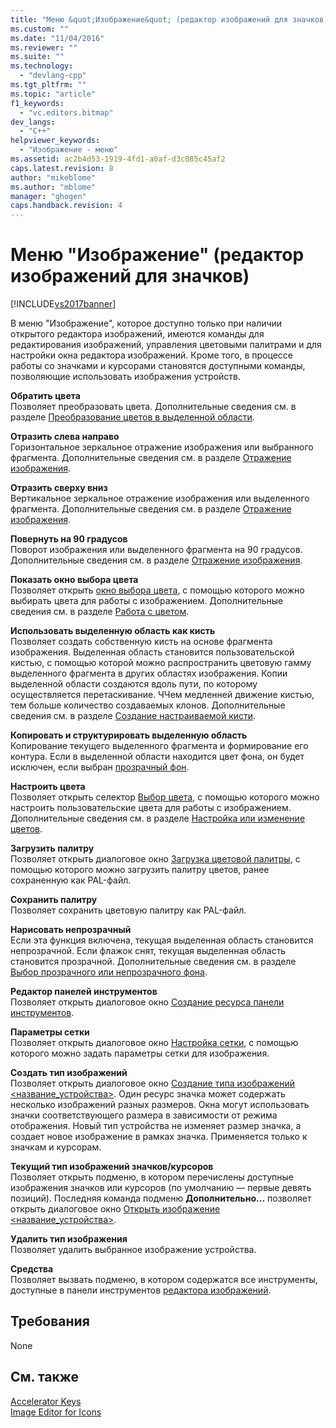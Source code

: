 ```yaml
---
title: "Меню &quot;Изображение&quot; (редактор изображений для значков) | Microsoft Docs"
ms.custom: ""
ms.date: "11/04/2016"
ms.reviewer: ""
ms.suite: ""
ms.technology: 
  - "devlang-cpp"
ms.tgt_pltfrm: ""
ms.topic: "article"
f1_keywords: 
  - "vc.editors.bitmap"
dev_langs: 
  - "C++"
helpviewer_keywords: 
  - "Изображение - меню"
ms.assetid: ac2b4d53-1919-4fd1-a0af-d3c085c45af2
caps.latest.revision: 8
author: "mikeblome"
ms.author: "mblome"
manager: "ghogen"
caps.handback.revision: 4
---
```

# Меню &quot;Изображение&quot; (редактор изображений для значков)
[!INCLUDE[vs2017banner](../assembler/inline/includes/vs2017banner.md)]

В меню "Изображение", которое доступно только при наличии открытого редактора изображений, имеются команды для редактирования изображений, управления цветовыми палитрами и для настройки окна редактора изображений.  Кроме того, в процессе работы со значками и курсорами становятся доступными команды, позволяющие использовать изображения устройств.  
  
 **Обратить цвета**  
 Позволяет преобразовать цвета.  Дополнительные сведения см. в разделе [Преобразование цветов в выделенной области](../windows/inverting-the-colors-in-a-selection-image-editor-for-icons.md).  
  
 **Отразить слева направо**  
 Горизонтальное зеркальное отражение изображения или выбранного фрагмента.  Дополнительные сведения см. в разделе [Отражение изображения](../mfc/flipping-an-image-image-editor-for-icons.md).  
  
 **Отразить сверху вниз**  
 Вертикальное зеркальное отражение изображения или выделенного фрагмента.  Дополнительные сведения см. в разделе [Отражение изображения](../mfc/flipping-an-image-image-editor-for-icons.md).  
  
 **Повернуть на 90 градусов**  
 Поворот изображения или выделенного фрагмента на 90 градусов.  Дополнительные сведения см. в разделе [Отражение изображения](../mfc/flipping-an-image-image-editor-for-icons.md).  
  
 **Показать окно выбора цвета**  
 Позволяет открыть [окно выбора цвета](../Topic/Colors%20Window%20\(Image%20Editor%20for%20Icons\).md), с помощью которого можно выбирать цвета для работы с изображением.  Дополнительные сведения см. в разделе [Работа с цветом](../mfc/working-with-color-image-editor-for-icons.md).  
  
 **Использовать выделенную область как кисть**  
 Позволяет создать собственную кисть на основе фрагмента изображения.  Выделенная область становится пользовательской кистью, с помощью которой можно распространить цветовую гамму выделенного фрагмента в других областях изображения.  Копии выделенной области создаются вдоль пути, по которому осуществляется перетаскивание.  ЧЧем медленней движение кистью, тем больше количество создаваемых клонов.  Дополнительные сведения см. в разделе [Создание настраиваемой кисти](../Topic/Creating%20a%20Custom%20Brush%20\(Image%20Editor%20for%20Icons\).md).  
  
 **Копировать и структурировать выделенную область**  
 Копирование текущего выделенного фрагмента и формирование его контура.  Если в выделенной области находится цвет фона, он будет исключен, если выбран [прозрачный фон](../windows/choosing-a-transparent-or-opaque-background-image-editor-for-icons.md).  
  
 **Настроить цвета**  
 Позволяет открыть селектор [Выбор цвета](../windows/custom-color-selector-dialog-box-image-editor-for-icons.md), с помощью которого можно настроить пользовательские цвета для работы с изображением.  Дополнительные сведения см. в разделе [Настройка или изменение цветов](../windows/customizing-or-changing-colors-image-editor-for-icons.md).  
  
 **Загрузить палитру**  
 Позволяет открыть диалоговое окно [Загрузка цветовой палитры](../windows/load-palette-colors-dialog-box-image-editor-for-icons.md), с помощью которого можно загрузить палитру цветов, ранее сохраненную как PAL\-файл.  
  
 **Сохранить палитру**  
 Позволяет сохранить цветовую палитру как PAL\-файл.  
  
 **Нарисовать непрозрачный**  
 Если эта функция включена, текущая выделенная область становится непрозрачной.  Если флажок снят, текущая выделенная область становится прозрачной.  Дополнительные сведения см. в разделе [Выбор прозрачного или непрозрачного фона](../windows/choosing-a-transparent-or-opaque-background-image-editor-for-icons.md).  
  
 **Редактор панелей инструментов**  
 Позволяет открыть диалоговое окно [Создание ресурса панели инструментов](../mfc/new-toolbar-resource-dialog-box.md).  
  
 **Параметры сетки**  
 Позволяет открыть диалоговое окно [Настройка сетки](../mfc/grid-settings-dialog-box-image-editor-for-icons.md), с помощью которого можно задать параметры сетки для изображения.  
  
 **Создать тип изображений**  
 Позволяет открыть диалоговое окно [Создание типа изображений \<название\_устройства\>](../mfc/new-device-image-type-dialog-box-image-editor-for-icons.md).  Один ресурс значка может содержать несколько изображений разных размеров. Окна могут использовать значки соответствующего размера в зависимости от режима отображения.  Новый тип устройства не изменяет размер значка, а создает новое изображение в рамках значка.  Применяется только к значкам и курсорам.  
  
 **Текущий тип изображений значков\/курсоров**  
 Позволяет открыть подменю, в котором перечислены доступные изображения значков или курсоров \(по умолчанию — первые девять позиций\).  Последняя команда подменю **Дополнительно...** позволяет открыть диалоговое окно [Открыть изображение \<название\_устройства\>](../Topic/Open%20%3CDevice%3E%20Image%20Dialog%20Box%20\(Image%20Editor%20for%20Icons\).md).  
  
 **Удалить тип изображения**  
 Позволяет удалить выбранное изображение устройства.  
  
 **Средства**  
 Позволяет вызвать подменю, в котором содержатся все инструменты, доступные в панели инструментов [редактора изображений](../mfc/toolbar-image-editor-for-icons.md).  
  
## Требования  
 None  
  
## См. также  
 [Accelerator Keys](../mfc/accelerator-keys-image-editor-for-icons.md)   
 [Image Editor for Icons](../mfc/image-editor-for-icons.md)